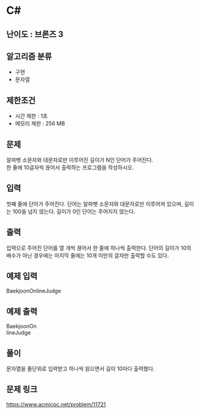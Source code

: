 # C#

## 난이도 : 브론즈 3

## 알고리즘 분류
  - 구현
  - 문자열

## 제한조건
  - 시간 제한 : 1초
  - 메모리 제한 : 256 MB

## 문제
알파벳 소문자와 대문자로만 이루어진 길이가 N인 단어가 주어진다.<br/>
한 줄에 10글자씩 끊어서 출력하는 프로그램을 작성하시오.<br/>

## 입력
첫째 줄에 단어가 주어진다. 단어는 알파벳 소문자와 대문자로만 이루어져 있으며, 길이는 100을 넘지 않는다. 길이가 0인 단어는 주어지지 않는다.<br/>

## 출력
입력으로 주어진 단어를 열 개씩 끊어서 한 줄에 하나씩 출력한다. 단어의 길이가 10의 배수가 아닌 경우에는 마지막 줄에는 10개 미만의 글자만 출력할 수도 있다.<br/>

## 예제 입력
BaekjoonOnlineJudge<br/>

## 예제 출력
BaekjoonOn<br/>
lineJudge<br/>

## 풀이
문자열을 줄단위로 입력받고 하나씩 읽으면서 길이 10마다 출력했다.<br/>

## 문제 링크
https://www.acmicpc.net/problem/11721